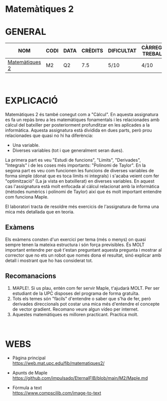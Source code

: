 # Matemàtiques 2
# GENERAL
| NOM | CODI | DATA | CRÈDITS | DIFICULTAT | CÀRREGA TREBALL | NOTA |
| --- | --- | --- | --- | --- | --- | --- |
| [Matemàtiques 2](https://www.fib.upc.edu/ca/estudis/graus/grau-en-enginyeria-informatica/pla-destudis/assignatures/M2) | M2 | Q2 | 7.5 | 5/10 | 4/10 | X |

<br>

# EXPLICACIÓ
Matemàtiques 2 és també conegut com a "Càlcul". En aquesta assignatura es fa un repàs breu a les matemàtiques fonamentals i les relacionades amb càlcul del batxiller per posteriorment profunditzar en les aplicades a la informàtica. Aquesta assignatura està dividida en dues parts, però prou relacionades que quasi no hi ha diferència:
- Una variable.
- Diverses variables (tot i que generalment seran dues).

La primera part es veu "Estudi de funcions", "Límits", "Derivades", "Integrals" i de les coses més importants: "Polinomi de Taylor".
En la segona part es veu com funcionen les funcions de diverses variables de forma simple (donat que es toca límits ni integrals) i s'acaba veient com fer "optimització" (La ja vista en batxillerat) en diverses variables.
En aquest cas l'assignatura està molt enfocada al càlcul relacionat amb la informàtica (mètodes numèrics i polinomi de Taylor) així que és molt important entendre com funciona Maple.

El laboratori tracta de resoldre més exercicis de l'assignatura de forma una mica més detallada que en teoria.

## Exàmens
Els exàmens consten d'un exercici per tema (més o menys) on quasi sempre tenen la mateixa estructura i són força previsibles. És MOLT important entendre per què t'estan preguntant aquesta pregunta i mostrar al corrector que no ets un robot que només dona el resultat, sinó explicar amb detall i mostrant que ho has considerat tot.

## Recomanacions
1. MAPLE!. Si us plau, entén com fer servir Maple, t'ajudarà MOLT. Per ser estudiant de la UPC disposes del programa de forma gratuïta.
2. Tots els temes són "fàcils" d'entendre o saber que s'ha de fer, però derivades direccionals pot costar una mica més d'entendre el concepte de vector gradient. Recomano veure algun vídeo per internet.
3. Aquestes matemàtiques es milloren practicant. Practica molt.

<br>

# WEBS
- Pàgina principal <br>
https://web.mat.upc.edu/fib/matematiques2/

- Apunts de Maple <br>
https://github.com/impulsado/EternalFIB/blob/main/M2/Maple.md

- Fòrmula a text <br>
https://www.compscilib.com/image-to-text
